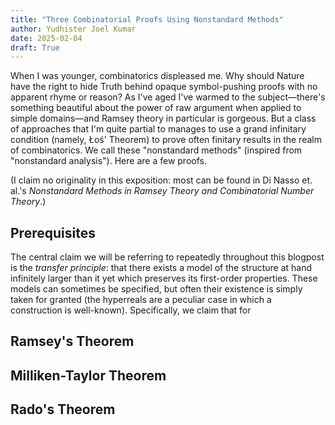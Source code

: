 ```yaml
---
title: "Three Combinatorial Proofs Using Nonstandard Methods"
author: Yudhister Joel Kumar
date: 2025-02-04
draft: True
---
```


When I was younger, combinatorics displeased me. Why should Nature have the right to hide Truth behind opaque symbol-pushing proofs with no apparent rhyme or reason? As I've aged I've warmed to the subject—there's something beautiful about the power of raw argument when applied to simple domains—and Ramsey theory in particular is gorgeous. But a class of approaches that I'm quite partial to manages to use a grand infinitary condition (namely, Łoś' Theorem) to prove often finitary results in the realm of combinatorics. We call these "nonstandard methods" (inspired from "nonstandard analysis"). Here are a few proofs. 

(I claim no originality in this exposition: most can be found in Di Nasso et. al.'s *Nonstandard Methods in Ramsey Theory and Combinatorial Number Theory*.)

<h2>Prerequisites</h2>

The central claim we will be referring to repeatedly throughout this blogpost is the *transfer principle*: that there exists a model of the structure at hand infinitely larger than it yet which preserves its first-order properties. These models can sometimes be specified, but often their existence is simply taken for granted (the hyperreals are a peculiar case in which a construction is well-known). Specifically, we claim that for 

<h2>Ramsey's Theorem</h2>

<h2>Milliken-Taylor Theorem</h3>

<h2>Rado's Theorem</h2>
